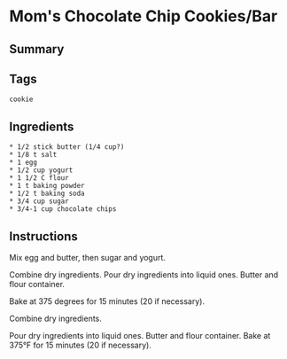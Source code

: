 # Mom's Chocolate Chip Cookies/Bar

## Summary

## Tags

`cookie`

## Ingredients

    * 1/2 stick butter (1/4 cup?)
    * 1/8 t salt 
    * 1 egg
    * 1/2 cup yogurt
    * 1 1/2 C flour
    * 1 t baking powder
    * 1/2 t baking soda
    * 3/4 cup sugar
    * 3/4-1 cup chocolate chips

## Instructions

Mix egg and butter, then sugar and yogurt.
    
Combine dry ingredients. Pour dry ingredients into liquid ones. Butter and flour container. 

Bake at 375 degrees for 15 minutes (20 if necessary).

Combine dry ingredients. 

Pour dry ingredients into liquid ones. Butter and flour container. Bake at 375°F for 15 minutes (20 if necessary).
